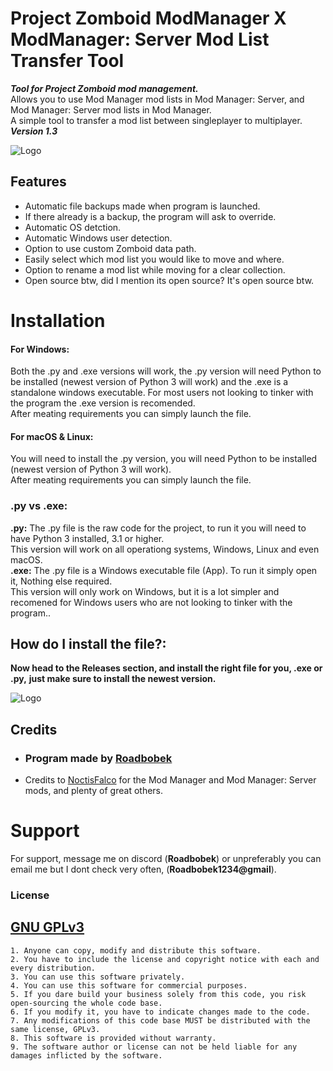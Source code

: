 
# Project Zomboid ModManager X ModManager: Server Mod List Transfer Tool

***Tool for Project Zomboid mod management.***  
Allows you to use Mod Manager mod lists in Mod Manager: Server, and Mod Manager: Server mod lists in Mod Manager.  
A simple tool to transfer a mod list between singleplayer to multiplayer. ***Version 1.3***

![Logo](https://i.imgur.com/kip7xI1.png)
## Features

- Automatic file backups made when program is launched.
- If there already is a backup, the program will ask to override.
- Automatic OS detction.
- Automatic Windows user detection.
- Option to use custom Zomboid data path.
- Easily select which mod list you would like to move and where.
- Option to rename a mod list while moving for a clear collection.
- Open source btw, did I mention its open source? It's open source btw.


# **Installation**

#### **For Windows:**  
Both the .py and .exe versions will work, the .py version will need Python to be installed (newest version of Python 3 will work) and the .exe is a standalone windows executable. For most users not looking to tinker with the program the .exe version is recomended.  
After meating requirements you can simply launch the file.

#### **For macOS & Linux:**  
You will need to install the .py version, you will need Python to be installed (newest version of Python 3 will work).  
After meating requirements you can simply launch the file.

### **.py vs .exe:**
**.py:** The .py file is the raw code for the project, to run it you will need to have Python 3 installed, 3.1 or higher.  
This version will work on all operationg systems, Windows, Linux and even macOS.  
**.exe:** The .py file is a Windows executable file (App). To run it simply open it, Nothing else required.  
This version will only work on Windows, but it is a lot simpler and recomened for Windows users who are not looking to tinker with the program..

## How do I install the file?:    
**Now head to the Releases section, and install the right file for you, .exe or .py,**
**just make sure to install the newest version.**

![Logo](https://i.imgur.com/4nYg3Ky.png)
## Credits

- ### **Program made by [Roadbobek](https://www.github.com/Roadbobek)**

- Credits to [NoctisFalco](https://steamcommunity.com/id/NoctisFalco) for the Mod Manager and Mod Manager: Server mods, and plenty of great others.



# Support

For support, message me on discord (**Roadbobek**) or unpreferably you can email me but I dont check very often, (**Roadbobek1234@gmail**).


### License

## [GNU GPLv3](https://choosealicense.com/licenses/gpl-3.0/)
    1. Anyone can copy, modify and distribute this software.
    2. You have to include the license and copyright notice with each and every distribution.
    3. You can use this software privately.
    4. You can use this software for commercial purposes.
    5. If you dare build your business solely from this code, you risk open-sourcing the whole code base.
    6. If you modify it, you have to indicate changes made to the code.
    7. Any modifications of this code base MUST be distributed with the same license, GPLv3.
    8. This software is provided without warranty.
    9. The software author or license can not be held liable for any damages inflicted by the software.

